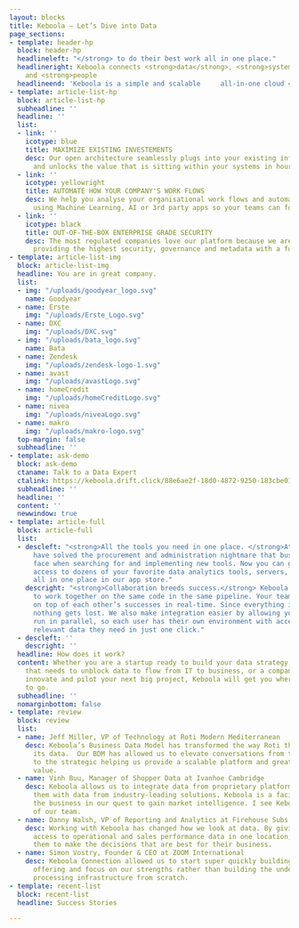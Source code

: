 ```yaml
---
layout: blocks
title: Keboola – Let’s Dive into Data
page_sections:
- template: header-hp
  block: header-hp
  headlineleft: "</strong> to do their best work all in one place."
  headlineright: Keboola connects <strong>data</strong>, <strong>systems</strong>
    and <strong>people
  headlineend: 'Keboola is a simple and scalable     all-in-one cloud </br> environment for your data needs.'
- template: article-list-hp
  block: article-list-hp
  subheadline: ''
  headline: ''
  list:
  - link: ''
    icotype: blue
    title: MAXIMIZE EXISTING INVESTEMENTS
    desc: Our open architecture seamlessly plugs into your existing infrastructure
      and unlocks the value that is sitting within your systems in hours, not days.
  - link: ''
    icotype: yellowright
    title: AUTOMATE HOW YOUR COMPANY'S WORK FLOWS
    desc: We help you analyse your organisational work flows and automate manual tasks
      using Machine Learning, AI or 3rd party apps so your teams can focus on innovation.
  - link: ''
    icotype: black
    title: OUT-OF-THE-BOX ENTERPRISE GRADE SECURITY
    desc: The most regulated companies love our platform because we are obsessed with
      providing the highest security, governance and metadata with a full audit trail.
- template: article-list-img
  block: article-list-img
  headline: You are in great company.
  list:
  - img: "/uploads/goodyear_logo.svg"
    name: Goodyear
  - name: Erste
    img: "/uploads/Erste_Logo.svg"
  - name: DXC
    img: "/uploads/DXC.svg"
  - img: "/uploads/bata_logo.svg"
    name: Bata
  - name: Zendesk
    img: "/uploads/zendesk-logo-1.svg"
  - name: avast
    img: "/uploads/avastLogo.svg"
  - name: homeCredit
    img: "/uploads/homeCreditLogo.svg"
  - name: nivea
    img: "/uploads/niveaLogo.svg"
  - name: makro
    img: "/uploads/makro-logo.svg"
  top-margin: false
  subheadline: ''
- template: ask-demo
  block: ask-demo
  ctaname: Talk to a Data Expert
  ctalink: https://keboola.drift.click/88e6ae2f-18d0-4872-9250-183cbe01eba8
  subheadline: ''
  headline: ''
  content: ''
  newwindow: true
- template: article-full
  block: article-full
  list:
  - descleft: "<strong>All the tools you need in one place. </strong>At Keboola we
      have solved the procurement and administration nightmare that businesses usually
      face when searching for and implementing new tools. Now you can get instant
      access to dozens of your favorite data analytics tools, servers, and data warehouses
      all in one place in our app store."
    descright: "<strong>Collaboration breeds success.</strong> Keboola allows people
      to work together on the same code in the same pipeline. Your team can build
      on top of each other’s successes in real-time. Since everything is versioned,
      nothing gets lost. We also make integration easier by allowing your tools to
      run in parallel, so each user has their own environment with access to all the
      relevant data they need in just one click."
  - descleft: ''
    descright: ''
  headline: How does it work?
  content: Whether you are a startup ready to build your data strategy, an organization
    that needs to unblock data to flow from IT to business, or a company ready to
    innovate and pilot your next big project, Keboola will get you where you want
    to go.
  subheadline: ''
  nomarginbottom: false
- template: review
  block: review
  list:
  - name: Jeff Miller, VP of Technology at Roti Modern Mediterranean
    desc: Keboola’s Business Data Model has transformed the way Roti thinks about
      its data.  Our BDM has allowed us to elevate conversations from the tactical
      to the strategic helping us provide a scalable platform and greater business
      value.
  - name: Vinh Buu, Manager of Shopper Data at Ivanhoe Cambridge
    desc: Keboola allows us to integrate data from proprietary platforms and correlate
      them with data from industry-leading solutions. Keboola is a facilitator to
      the business in our quest to gain market intelligence. I see Keboola as an extension
      of our team.
  - name: Danny Walsh, VP of Reporting and Analytics at Firehouse Subs
    desc: Working with Keboola has changed how we look at data. By giving franchisees
      access to operational and sales performance data in one location, we are empowering
      them to make the decisions that are best for their business.
  - name: Simon Vostry, Founder & CEO at ZOOM International
    desc: Keboola Connection allowed us to start super quickly building our analytics
      offering and focus on our strengths rather than building the underlying data
      processing infrastructure from scratch.
- template: recent-list
  block: recent-list
  headline: Success Stories

---
```

